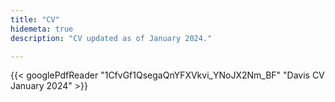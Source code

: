 ```yaml
---
title: "CV"
hidemeta: true
description: "CV updated as of January 2024."

---
```

{{< googlePdfReader "1CfvGf1QsegaQnYFXVkvi_YNoJX2Nm_BF" "Davis CV January 2024" >}}